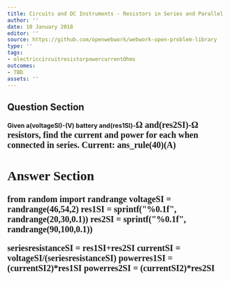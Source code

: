 ```yaml
---
title: Circuits and DC Instruments - Resistors in Series and Parallel
author: ''
date: 10 January 2018
editor: ''
source: https://github.com/openwebwork/webwork-open-problem-library
type: ''
tags:
- electriccircuitresistorpowercurrentOhms
outcomes:
- TBD
assets: ''
---
```


## Question Section 

<b>
Given a(voltageSI)-(V) battery and(res1SI)-<span style="font-family: 'Times'; font-size: 20px";>&Omega;<span> and(res2SI)-<span style="font-family: 'Times'; font-size: 20px";>&Omega;<span> resistors, find the current and power for each when connected in series.
Current:
ans_rule(40)(A)


## Answer Section

from random import randrange
voltageSI = randrange(46,54,2)
res1SI = sprintf("%0.1f", randrange(20,30,0.1))
res2SI = sprintf("%0.1f", randrange(90,100,0.1))

seriesresistanceSI = res1SI+res2SI
currentSI = voltageSI/(seriesresistanceSI)
powerres1SI = (currentSI**2)*res1SI
powerres2SI = (currentSI**2)*res2SI